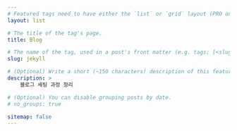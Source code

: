 ```yaml
---
# Featured tags need to have either the `list` or `grid` layout (PRO only).
layout: list

# The title of the tag's page.
title: Blog

# The name of the tag, used in a post's front matter (e.g. tags: [<slug>]).
slug: jekyll

# (Optional) Write a short (~150 characters) description of this featured tag.
description: >
    블로그 세팅 과정 정리

# (Optional) You can disable grouping posts by date.
# no_groups: true

sitemap: false
---
```

